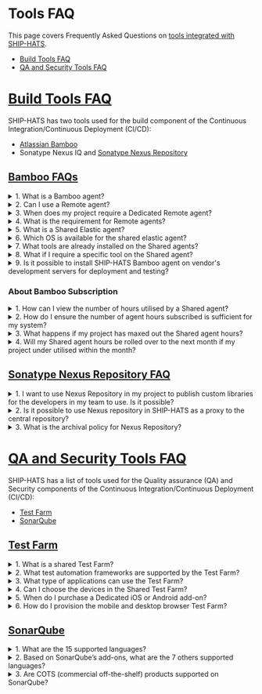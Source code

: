 # Tools FAQ

This page covers Frequently Asked Questions on [tools integrated with SHIP-HATS](https://docs.developer.tech.gov.sg/docs/ship-hats-documentation/#/architecture-diagram).

- [Build Tools FAQ](#build-tools-faq)
- [QA and Security Tools FAQ](#qa-and-security-tools-faq)

# [Build Tools FAQ](#build-tools-faq)

SHIP-HATS has two tools used for the build component of the Continuous Integration/Continuous Deployment (CI/CD): 
- [Atlassian Bamboo](#bamboo-faq)
- Sonatype Nexus IQ and [Sonatype Nexus Repository](#sonatype-nexus-repository-faq)

## [Bamboo FAQs](#bamboo-faq)

<details>
  <summary> 1. What is a Bamboo agent?</summary><br>

A Bamboo agent is a service that allows to run job builds. There are different types of agents: remote, shared, local and elastic agents. For more information on agents, refer to [Agents and Capabilities on Atlassian.](https://confluence.atlassian.com/bamboo/agents-and-capabilities-289277114.html)

  </details>

<details>
  <summary>2. Can I use a Remote agent?</summary><br>

A <a href="https://confluence.atlassian.com/confeval/development-tools-evaluator-resources/bamboo/bamboo-remote-agents-and-local-agents">Remote agent</a> requires hosting, agent installation and/or VPN installation (if required). Registration of Remote agent is subjected to approval by SHIP-HATS team. Please send a service request via SHIP-HATS service desk for registration of Remote agent.
  
  </details>

<details>
  <summary>3. When does my project require a Dedicated Remote agent?</summary><br>

If your build job needs to connect back to your own resources or run parallel job, you can consider adding a Dedicated Remote agent.For more information, refer to [dedicating an agent](https://confluence.atlassian.com/bamboo/dedicating-an-agent-629015108.html).
  
  </details>

<details>
  <summary>4. What is the requirement for Remote agents?</summary><br>
Agency must ensure the Remote agents are clean and secure before SHIP-HATS approves the registration with Bamboo server.

To setup Remote Bamboo agents, please refer to this [guide](https://confluence.ship.gov.sg/display/SHIP/Installing+Remote+Agent). This page is on SHIP-HATS confluence. Please log in to the account to access.

To ensure that Remote agents are clean and secure, refer to [securing your Remote agents](https://confluence.atlassian.com/bamboo/securing-your-remote-agents-289277197.html). This page is on SHIP-HATS confluence. Please log in to the account to access.
  </details>
  
<details>
  <summary>5. What is a Shared Elastic agent? </summary><br>

A Shared Elastic agent is an on-demand Windows or Linux agent launched by Bamboo within SHIP&#39;s network to execute pipeline tasks. To leverage on elastic agent, Agency must specify the required capabilities and SHIP-HATS team will assign an agent that matches the required capabilities, if available.

SHIP-HATS does not offer Mac OS agent as of now.

For more information on specifying required capabilities, refer to [Bamboo agent registration process](https://confluence.ship.gov.sg/display/SHIP/Bamboo+Agent+Registration+Process). This page is on SHIP-HATS confluence. Please log in to the account to access.
  </details>
  
 <details>
  <summary> 6. Which OS is available for the shared elastic agent?</summary><br>
Though MS Windows and Linux support, we recommend Linux as MS Window agents are quite heavy and would utilise a hefty load of Shared agent hours. We recommend the Agency subscribe to Remote agent if they choose MS Window agents.
  </details>
  
 <details>
  <summary>7. What tools are already installed on the Shared agents?</summary><br>

Refer to [SHIP Bamboo Elastic Agent for SHIP Users.](https://confluence.ship.gov.sg/display/SHIP/SHIP+Bamboo+Elastic+Agent+for+SHIP+Users) This page is on SHIP-HATS confluence. Please log in to the account to access.
  </details>
  
 <details>
  <summary>8. What if I require a specific tool on the Shared agent?</summary><br>

Submit your requests <a href="https://go.gov.sg/she"> here.</a>
  </details>
  
 <details>
  <summary>9. Is it possible to install SHIP-HATS Bamboo agent on vendor's development servers for deployment and testing?</summary><br>

No, however, vendor can set up a Remote Bamboo agent. For this option, the Agency would require to add-on Dedicated Remote agent.
  </details>

### About Bamboo Subscription

<details>
  <summary>1. How can I view the number of hours utilised by a Shared agent?</summary><br>

Subscription Administrator (SA) and Project Administrator (PA) may connect to the SHIP-HATS OpenVPN and log in to [SHIP-HATS portal](http://www.ship.gov.sg/) to view the subscription's utilisation of Shared agent hours.
  </details>
  
 <details>
  <summary>2. How do I ensure the number of agent hours subscribed is sufficient for my system?</summary><br>

Agency can monitor through [SHIP-HATS portal](http://www.ship.gov.sg/) after subscribing to the service platform. Agency can purchase additional Shared agent hours as add-ons based on project requirements.
  </details>
  
 <details>
  <summary>3. What happens if my project has maxed out the Shared agent hours?</summary><br>

The SA and PA would receive an email notification when utilisation have reached 90% of the total number of Shared agent hours. Projects that exceed the Shared agent hours will be charged at 100 SGD per block of 100 Shared agent hours automatically. At the start of every month, the Shared agent hours will be reset to its initial subscription quota.
  </details>
  
 <details>
  <summary>4. Will my Shared agent hours be rolled over to the next month if my project under utilised within the month?</summary><br>

No. The number of Shared agent hours will reset on every 1st of the month.
  </details>

## [Sonatype Nexus Repository FAQ](#sonatype-nexus-repository-faq)

<details>
  <summary>1. I want to use Nexus Repository in my project to publish custom libraries for the developers in my team to use. Is it possible?</summary><br>

SHIP-HATS users can request to create a private hosted repository in Nexus Repository to host their custom libraries by raising a [service request](https://jira.ship.gov.sg/servicedesk/customer/portal/11). 
  </details>
  
<details>
  <summary>2. Is it possible to use Nexus repository in SHIP-HATS as a proxy to the central repository?</summary><br>

Yes, it is possible to use Nexus Repository in SHIP-HATS as proxy to the central repository. 
  </details>
  
 <details>
  <summary>3. What is the archival policy for Nexus Repository?</summary>br>

All Artifacts will be deleted 180 days from the date of creation. 
  </details>

# [QA and Security Tools FAQ](#qa-and-security-tools-faq)

SHIP-HATS has a list of tools used for the Quality assurance (QA) and Security components of the Continuous Integration/Continuous Deployment (CI/CD): 

- [Test Farm](#test-farm) 
- [SonarQube](#sonarqube) 

## [Test Farm](#test-farm) 

<details>
  <summary>1. What is a shared Test Farm?</summary><br>

It is a cloud-based mobile devices test platform which allows testing of Android and iOS mobile applications or mobile browsers on real device. It allows the user to run test automation on multiple devices in parallel. Since it is a shared Test Farm, your test will be added to a queue system if all the resources are not available at the time of request.Refer [here](https://sgdcs.sgnet.gov.sg/sites/tech/hats/SitePages/Green%20HATS.aspx) for the automated testing framework supported.  
  </details>
  
<details>
  <summary>2. What test automation frameworks are supported by the Test Farm?</summary><br>

SHIP-HATS support [Appium](https://appium.io/) based open source framework like [Robot Framework](https://robotframework.org/) and  any other testing frameworks that can work with Appium server. 
  </details>
  
<details>
  <summary>3. What type of applications can use the Test Farm?</summary><br>

Any internet or intranet facing application that can be exposed to the internet for testing can use the Test Farm. 
  </details>
  
 <details>
  <summary>4. Can I choose the devices in the Shared Test Farm?</summary><br>
Users can pre-book the mobile devices based on OS, brand or model before running their tests by sending an enquiry to enquiries_ENP@tech.gov.sg. The number of devices that agency can book depends on their subscription quota. The test will be executed on the booked mobile devices that agency specifies. 
  </details>
  
 <details>
  <summary>5. When do I purchase a Dedicated iOS or Android add-on?</summary><br>

If you wish to avoid queueing, you can subscribe to Dedicated iOS and Android add-on. Public officers can refer to the [pricing](https://sgdcs.sgnet.gov.sg/sites/IDA-GoSync/gdspdd-ai/ship/_layouts/15/start.aspx#/SitePages/Pricing.aspx). 
  </details>
  
 <details>
  <summary>6. How do I provision the mobile and desktop browser Test Farm?</summary><br>

Agencies are required to raise a [service request](https://jira.ship.gov.sg/servicedesk/customer/portal/11) to request access to the Test Farm. 
  </details>
  
## [SonarQube](#sonarqube) 

<details>
  <summary>1. What are the 15 supported languages?</summary><br>

Java, JavaScript, C#, TypeScript, Kotlin, Ruby, Go, Scala, Flex, Python, PHP, HTML, CSS, XML, VB.NET. 
Do take note that there is no restriction of lines of code and number of applications. 
  </details>
  
 <details>
  <summary>2. Based on SonarQube’s add-ons, what are the 7 others supported languages?</summary><br>

C, C++, Obj-C, Swift, ABAP, T-SQL, PL/SQL are supported. Public officers can refer to the [pricing](https://sgdcs.sgnet.gov.sg/sites/IDA-GoSync/gdspdd-ai/ship/_layouts/15/start.aspx#/SitePages/Pricing.aspx) for the add-ons.  
  </details>
  
 <details>
  <summary>3. Are COTS (commercial off-the-shelf) products supported on SonarQube?</summary><br>

Yes. SonarQube can scan for any customisation that the COTS product supports.       
Example: Configuration files in XML or Javascript/ Java or plugins written in Java or Python.
  </details>
